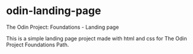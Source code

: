 # odin-landing-page
The Odin Project: Foundations - Landing page

This is a simple landing page project made with html and css for The Odin Project Foundations Path.
